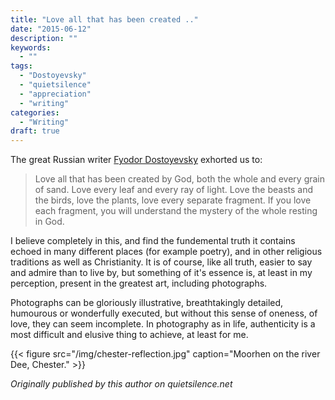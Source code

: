 ```yaml
---
title: "Love all that has been created .."
date: "2015-06-12"
description: ""
keywords:
  - ""
tags:
  - "Dostoyevsky"
  - "quietsilence"
  - "appreciation"
  - "writing"
categories:
  - "Writing"
draft: true
---
```


The great Russian writer [Fyodor Dostoyevsky][1] exhorted us to:

>Love all that has been created by God, both the whole and every grain of sand. Love every leaf and every ray of light. Love the beasts and the birds, love the plants, love every separate fragment. If you love each fragment, you will understand the mystery of the whole resting in God.

I believe completely in this, and find the fundemental truth it contains echoed in many different places (for example poetry), and in other religious traditions as well as Christianity. It is of course, like all truth, easier to say and admire than to live by, but something of it's essence is, at least in my perception, present in the greatest art, including photographs.

<!--more-->

Photographs can be gloriously illustrative, breathtakingly detailed, humourous or wonderfully executed, but without this sense of oneness, of love, they can seem incomplete. In photography as in life, authenticity is a most difficult and elusive thing to achieve, at least for me.

{{< figure src="/img/chester-reflection.jpg" caption="Moorhen on the river Dee, Chester." >}}

*Originally published by this author on quietsilence.net*

[1]: https://en.wikipedia.org/wiki/Fyodor_Dostoyevsky
